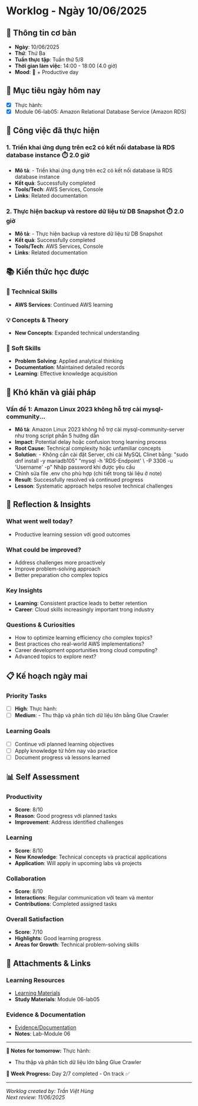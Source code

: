 # Worklog - Ngày 10/06/2025

## 📅 Thông tin cơ bản
- **Ngày**: 10/06/2025
- **Thứ**: Thứ Ba
- **Tuần thực tập**: Tuần thứ 5/8
- **Thời gian làm việc**: 14:00 - 18:00 (4.0 giờ)
- **Mood**: 🤔 + Productive day

## 🎯 Mục tiêu ngày hôm nay
- [x] Thực hành:
- [x] Module 06-lab05: Amazon Relational Database Service (Amazon RDS)

## 💼 Công việc đã thực hiện

### 1. Triển khai ứng dụng trên ec2 có kết nối database là RDS database instance ⏱️ 2.0 giờ
- **Mô tả**: - Triển khai ứng dụng trên ec2 có kết nối database là RDS database instance
- **Kết quả**: Successfully completed
- **Tools/Tech**: AWS Services, Console
- **Links**: Related documentation

### 2. Thực hiện backup và restore dữ liệu từ DB Snapshot ⏱️ 2.0 giờ
- **Mô tả**: - Thực hiện backup và restore dữ liệu từ DB Snapshot
- **Kết quả**: Successfully completed
- **Tools/Tech**: AWS Services, Console
- **Links**: Related documentation

## 📚 Kiến thức học được

### 🔧 Technical Skills
- **AWS Services**: Continued AWS learning

### 💡 Concepts & Theory
- **New Concepts**: Expanded technical understanding

### 🤝 Soft Skills
- **Problem Solving**: Applied analytical thinking
- **Documentation**: Maintained detailed records
- **Learning**: Effective knowledge acquisition

## 🚧 Khó khăn và giải pháp

### Vấn đề 1: Amazon Linux 2023 không hỗ trợ cài mysql-community...
- **Mô tả**: Amazon Linux 2023 không hỗ trợ cài mysql-community-server như trong script phần 5 hướng dẫn
- **Impact**: Potential delay hoặc confusion trong learning process
- **Root Cause**: Technical complexity hoặc unfamiliar concepts
- **Solution**: - Không cần cài đặt Server, chỉ cài MySQL Clinet bằng: 
"sudo dnf install -y mariadb105"
"mysql -h 'RDS-Endpoint' \ -P 3306 -u 'Username' -p"
Nhập password khi được yêu cầu
- Chỉnh sửa file .env cho phù hợp (chi tiết trong tài liệu ở note)
- **Result**: Successfully resolved và continued progress
- **Lesson**: Systematic approach helps resolve technical challenges

## 💭 Reflection & Insights

### What went well today?
- Productive learning session với good outcomes

### What could be improved?
- Address challenges more proactively
- Improve problem-solving approach
- Better preparation cho complex topics

### Key Insights
- **Learning**: Consistent practice leads to better retention
- **Career**: Cloud skills increasingly important trong industry

### Questions & Curiosities
- How to optimize learning efficiency cho complex topics?
- Best practices cho real-world AWS implementations?
- Career development opportunities trong cloud computing?
- Advanced topics to explore next?

## 📋 Kế hoạch ngày mai

### Priority Tasks
- [ ] **High**: Thực hành:
- [ ] **Medium**: - Thu thập và phân tích dữ liệu lớn bằng Glue Crawler

### Learning Goals
- [ ] Continue với planned learning objectives
- [ ] Apply knowledge từ hôm nay vào practice
- [ ] Document progress và lessons learned

## 📊 Self Assessment

### Productivity
- **Score**: 8/10
- **Reason**: Good progress với planned tasks
- **Improvement**: Address identified challenges

### Learning
- **Score**: 8/10
- **New Knowledge**: Technical concepts và practical applications
- **Application**: Will apply in upcoming labs và projects

### Collaboration
- **Score**: 8/10
- **Interactions**: Regular communication với team và mentor
- **Contributions**: Completed assigned tasks

### Overall Satisfaction
- **Score**: 7/10
- **Highlights**: Good learning progress
- **Areas for Growth**: Technical problem-solving skills

## 📎 Attachments & Links

### Learning Resources
- [Learning Materials](https://000005.awsstudygroup.com/)
- **Study Materials**: Module 06-lab05
### Evidence & Documentation
- [Evidence/Documentation](https://docs.google.com/document/d/1v6owvA9SK9DXClGCRrkwkHkcIMNcas5e3P83tXjb6g8/edit?usp=sharing)
- **Notes**: Lab-Module 06

---

**📝 Notes for tomorrow:**
Thực hành:
- Thu thập và phân tích dữ liệu lớn bằng Glue Crawler

**🎯 Week Progress:**
Day 2/7 completed - On track ✅

---
*Worklog created by: Trần Việt Hùng*  
*Next review: 11/06/2025*